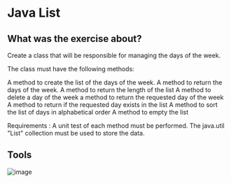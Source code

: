 # Java List

## What was the exercise about?

Create a class that will be responsible for managing the days of the week.

The class must have the following methods:

A method to create the list of the days of the week.
A method to return the days of the week.
A method to return the length of the list
A method to delete a day of the week
a method to return the requested day of the week
A method to return if the requested day exists in the list
A method to sort the list of days in alphabetical order
A method to empty the list

Requirements :
A unit test of each method must be performed.
The java.util "List" collection must be used to store the data.

## Tools

![image](https://github.com/verosampedro/java-list/assets/146768253/f168dd32-6620-4ac0-bacb-5e22846a6974)

